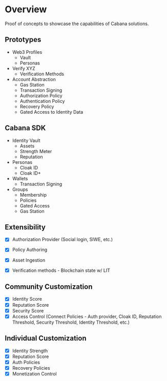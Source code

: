 # Overview

Proof of concepts to showcase the capabilities of Cabana solutions.

## Prototypes

- Web3 Profiles
  - Vault
  - Personas
- Verify XYZ
  - Verification Methods
- Account Abstraction
  - Gas Station
  - Transaction Signing
  - Authorization Policy
  - Authentication Policy
  - Recovery Policy
  - Gated Access to Identity Data

## Cabana SDK 

- Identity Vault
  - Assets
  - Strength Meter
  - Reputation
- Personas
  - Cloak ID
  - Cloak ID+
- Wallets
  - Transaction Signing
- Groups
  - Membership
  - Policies
  - Gated Access
  - Gas Station


## Extensibility

- [x] Authorization Provider (Social login, SIWE, etc.)
- [x] Policy Authoring
- [x] Asset Ingestion
- [x] Verification methods - Blockchain state w/ LIT 


## Community Customization

- [x] Identity Score
- [x] Reputation Score
- [x] Security Score
- [x] Access Control (Connect Policies - Auth provider, Cloak ID, Reputation Threshold, Security Threshold, Identity Threshold, etc.)

## Individual Customization

- [x] Identity Strength
- [x] Reputation Score
- [x] Auth Policies
- [x] Recovery Policies
- [x] Monetization Control